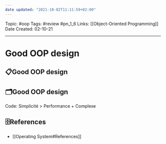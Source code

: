 ```yaml
---
date updated: "2021-10-02T11:11:59+02:00"
---
```


Topic: #oop
Tags: #review #pn_1_6
Links: [[Object-Oriented Programming]]
Date Created: 02-10-21

---

# Good OOP design

## 📋Good OOP design

## 🗂️Good OOP design

Code: Simplicité > Performance + Complexe

## 🗄️References

- [[Operating System#References]]
